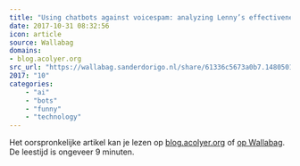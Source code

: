 ```yaml
---
title: "Using chatbots against voicespam: analyzing Lenny’s effectiveness"
date: 2017-10-31 08:32:56
icon: article
source: Wallabag
domains:
- blog.acolyer.org
src_url: "https://wallabag.sanderdorigo.nl/share/61336c5673a0b7.14805010"
2017: "10"
categories:
    - "ai"
    - "bots"
    - "funny"
    - "technology"
---
```

Het oorspronkelijke artikel kan je lezen op [blog.acolyer.org](https://blog.acolyer.org/2017/08/28/using-chatbots-against-voicespam-analyzing-lennys-effectiveness/) of [op Wallabag](https://wallabag.sanderdorigo.nl/share/61336c5673a0b7.14805010). De leestijd is ongeveer 9 minuten.
